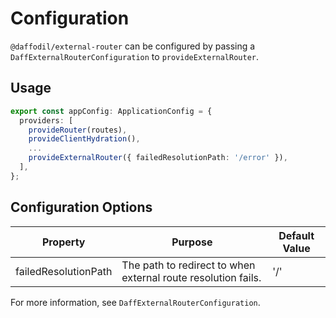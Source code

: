 # Configuration
`@daffodil/external-router` can be configured by passing a `DaffExternalRouterConfiguration` to `provideExternalRouter`.

## Usage
```ts
export const appConfig: ApplicationConfig = {
  providers: [
    provideRouter(routes),
    provideClientHydration(),
    ...
    provideExternalRouter({ failedResolutionPath: '/error' }),
  ],
};
```

## Configuration Options

| Property             | Purpose                                                       | Default Value |
| -------------------- | ------------------------------------------------------------- | ------------- |
| failedResolutionPath | The path to redirect to when external route resolution fails. | '/'           |

For more information, see `DaffExternalRouterConfiguration`.
